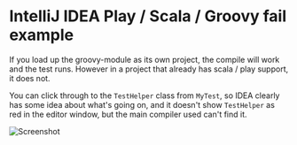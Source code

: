 # IntelliJ IDEA Play / Scala / Groovy fail example

If you load up the groovy-module as its own project, the compile will work
and the test runs. However in a project that already has scala / play support,
it does not.

You can click through to the `TestHelper` class from `MyTest`, so IDEA clearly
has some idea about what's going on, and it doesn't show `TestHelper` as red
in the editor window, but the main compiler used can't find it.

![Screenshot](http://i.imgur.com/QhqUUzs.png)
